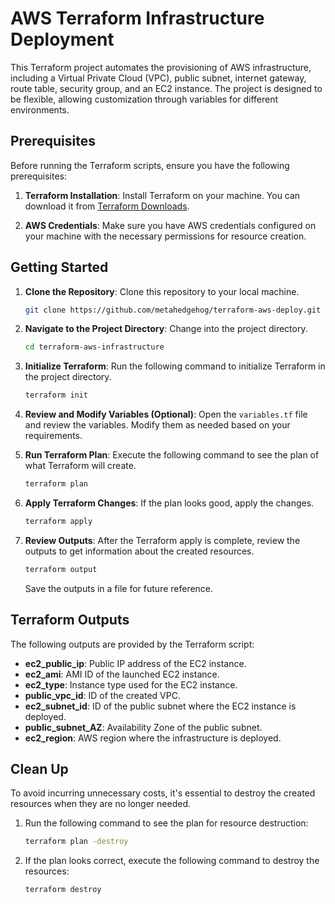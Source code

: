 # AWS Terraform Infrastructure Deployment

This Terraform project automates the provisioning of AWS infrastructure, including a Virtual Private Cloud (VPC), public subnet, internet gateway, route table, security group, and an EC2 instance. The project is designed to be flexible, allowing customization through variables for different environments.

## Prerequisites

Before running the Terraform scripts, ensure you have the following prerequisites:

1. **Terraform Installation**: Install Terraform on your machine. You can download it from [Terraform Downloads](https://www.terraform.io/downloads.html).

2. **AWS Credentials**: Make sure you have AWS credentials configured on your machine with the necessary permissions for resource creation.

## Getting Started

1. **Clone the Repository**: Clone this repository to your local machine.

    ```bash
    git clone https://github.com/metahedgehog/terraform-aws-deploy.git
    ```

2. **Navigate to the Project Directory**: Change into the project directory.

    ```bash
    cd terraform-aws-infrastructure
    ```

3. **Initialize Terraform**: Run the following command to initialize Terraform in the project directory.

    ```bash
    terraform init
    ```

4. **Review and Modify Variables (Optional)**: Open the `variables.tf` file and review the variables. Modify them as needed based on your requirements.

5. **Run Terraform Plan**: Execute the following command to see the plan of what Terraform will create.

    ```bash
    terraform plan
    ```

6. **Apply Terraform Changes**: If the plan looks good, apply the changes.

    ```bash
    terraform apply
    ```

7. **Review Outputs**: After the Terraform apply is complete, review the outputs to get information about the created resources.

    ```bash
    terraform output
    ```

    Save the outputs in a file for future reference.

## Terraform Outputs

The following outputs are provided by the Terraform script:

- **ec2_public_ip**: Public IP address of the EC2 instance.
- **ec2_ami**: AMI ID of the launched EC2 instance.
- **ec2_type**: Instance type used for the EC2 instance.
- **public_vpc_id**: ID of the created VPC.
- **ec2_subnet_id**: ID of the public subnet where the EC2 instance is deployed.
- **public_subnet_AZ**: Availability Zone of the public subnet.
- **ec2_region**: AWS region where the infrastructure is deployed.

## Clean Up

To avoid incurring unnecessary costs, it's essential to destroy the created resources when they are no longer needed.

1. Run the following command to see the plan for resource destruction:

    ```bash
    terraform plan -destroy
    ```

2. If the plan looks correct, execute the following command to destroy the resources:

    ```bash
    terraform destroy
    ```
